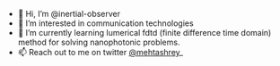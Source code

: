 - 👋 Hi, I’m @inertial-observer
- 👀 I’m interested in communication technologies
- 🌱 I’m currently learning lumerical fdtd (finite difference time domain) method for solving nanophotonic problems.  
- 📫 Reach out to me on twitter [@mehtashrey](https://twitter.com/mehtashrey_)_

<!---
inertial-observer/inertial-observer is a ✨ special ✨ repository because its `README.md` (this file) appears on your GitHub profile.
You can click the Preview link to take a look at your changes.
--->
